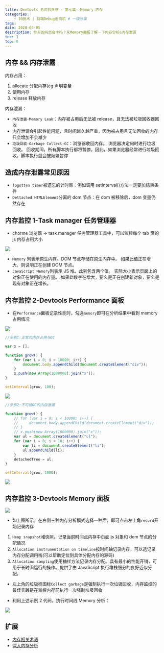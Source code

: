 ```yaml
---
title: Devtools 老司机养成 - 第七篇- Memory 内存
categories:
    - 10技术 | 前端Debug老司机 # 一级分类
tags:
date: 2020-04-05
description: 你开的网页会卡吗？来Memory面板了解一下内存分析&内存泄漏
toc: 1
top: 0
---
```


## 内存 && 内存泄露

内存占用：

1. allocate 分配内存(eg 声明变量
2. 使用内存
3. release 释放内存

内存泄漏：

-   `内存泄露-Memory Leak`：内存被占用后无法被 release，且无法被垃圾回收器回收
-   内存泄漏会引起性能问题，且时间越久越严重，因为被占用且无法回收的内存只会增加不会减少
-   `垃圾回收-Garbage Collect-GC`：浏览器收回内存。 浏览器决定何时进行垃圾回收。 回收期间，所有脚本执行都将暂停。因此，如果浏览器经常进行垃圾回收，脚本执行就会被频繁暂停

## 造成内存泄露常见原因

-   `fogotten timer`被遗忘的计时器：例如调用 setInterval()方法一定要加结束条件
-   `Dettached HTMLElement`分离的 dom 节点：在 dom 被移除后，dom 变量仍然存在

## 内存监控 1-Task manager 任务管理器

-   chorme 浏览器 -> task manager 任务管理器工具中，可以监控每个 tab 页的 js 内存占用大小

![](https://i.loli.net/2019/05/07/5cd194ba3a655.png)

-   `Memory` 列表示原生内存。DOM 节点存储在原生内存中。 如果此值正在增大，则说明正在创建 DOM 节点。
-   `JavaScript Memory`列表示 JS 堆。此列包含两个值。 实际大小表示页面上的对象正在使用的内存量。 如果此数字在增大，要么是正在创建新对象，要么是现有对象正在增长。

## 内存监控 2-Devtools Performance 面板

-   在`Performance`面板记录性能时，勾选`memory`即可在分析结果中看到 memory 占用情况

![](https://i.loli.net/2019/05/05/5ccee6f4b968d.png)

```js
//示例1:正常的内存占用与GC

var x = [];

function grow() {
    for (var i = 0; i < 10000; i++) {
        document.body.appendChild(document.createElement("div"));
    }
    x.push(new Array(1000000).join("x"));
}

setInterval(grow, 100);
```

![](https://i.loli.net/2019/05/07/5cd19db41fbbc.png)

```js
//示例2:不可被GC的内存泄漏

function grow() {
    // for (var i = 0; i < 10000; i++) {
    //     document.body.appendChild(document.createElement("div"));
    // }
    // x.push(new Array(1000000).join("x"));
    var ul = document.createElement("ul");
    for (var i = 0; i < 10; i++) {
        var li = document.createElement("li");
        ul.appendChild(li);
    }
    detachedTree = ul;
}

setInterval(grow, 1000);
```

![](https://i.loli.net/2019/05/07/5cd1a62aa1bfd.png)

## 内存监控 3-Devtools Memory 面板

![](https://i.loli.net/2019/05/07/5cd18fa5d8489.png)

-   如上图所示，在右侧三种内存分析模式选择一种后，即可点击左上角`record`开始记录内存

1.  `Heap snapshot`堆快照，记录当前时间点内存中页面 js 对象和 dom 节点的分配情况
2.  `Allocation instrumentation on timeline`按时间轴记录内存，可以选记录内存分配调用栈(可以帮助定位到具体分配内存的源码)
3.  `Allocation sampling`使用抽样方法记录内存分配。具有最小的性能开销，可用于长时间运行的操作。提供了由 JavaScript 执行堆栈细分的良好近似分配。

-   左上角的垃圾桶图标`Collect garbage`是强制执行一次垃圾回收，内存监控的最佳实践是在监控内存前执行一次强制垃圾回收

-   利用上述示例 2 代码，执行时间线 Memory 分析：

![](https://i.loli.net/2019/05/07/5cd1a7db0cfe0.png)

## 扩展

-   [内存相关术语](https://developers.google.com/web/tools/chrome-devtools/memory-problems/memory-101)
-   [深入内存分析](https://developers.google.com/web/tools/chrome-devtools/memory-problems/heap-snapshots)
